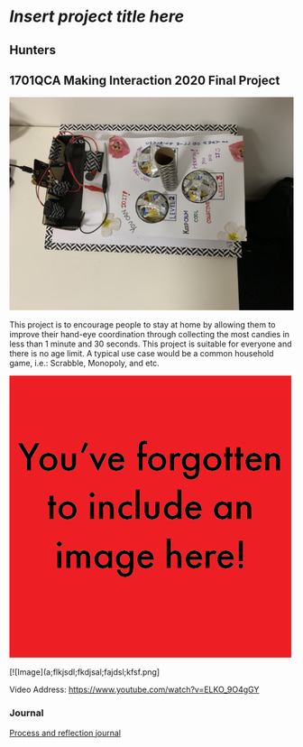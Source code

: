 # *Insert project title here*
## Hunters ##
## 1701QCA Making Interaction 2020 Final Project ##

![Image](IMG_0442.jpeg)

This project is to encourage people to stay at home by allowing them to improve their hand-eye coordination through collecting the most candies in less than 1 minute and 30 seconds. This project is suitable for everyone and there is no age limit. A typical use case would be a common household game, i.e.: Scrabble, Monopoly, and etc.

<!--- SECONDARY IMAGE: Provide some other image that gives a viewer a different perspective on the project such as more about how it functions, the project in use, or something else. This should not just be a different angle of the same object. It should show the project in use if the first image didn't show that, or somehow tell us a different story about the project. --->

![Image](missingimage.png)


[![Image](a;flkjsdl;fkdjsal;fajdsl;kfsf.png]

Video Address: https://www.youtube.com/watch?v=ELKO_9O4gGY

### Journal ###
[Process and reflection journal](/journal/journal.md)
